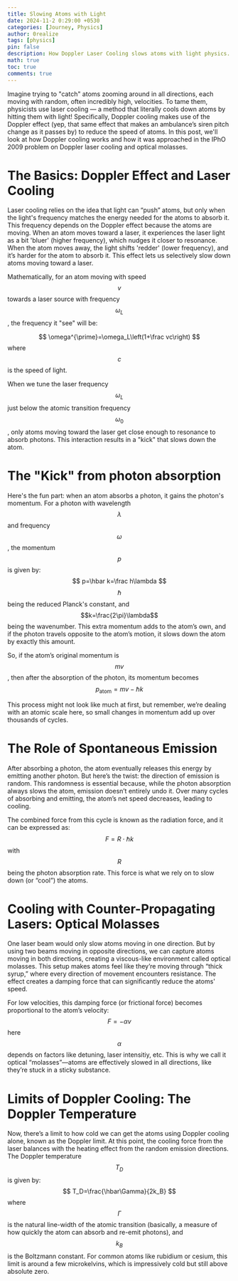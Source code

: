 ```yaml
---
title: Slowing Atoms with Light
date: 2024-11-2 0:29:00 +0530
categories: [Journey, Physics]
author: 0realize
tags: [physics]
pin: false
description: How Doppler Laser Cooling slows atoms with light physics.
math: true
toc: true
comments: true
---
```


Imagine trying to "catch" atoms zooming around in all directions, each moving with random, often incredibly high, velocities. To tame them, physicists use laser cooling — a method that literally cools down atoms by hitting them with light! Specifically, Doppler cooling makes use of the Doppler effect (yep, that same effect that makes an ambulance’s siren pitch change as it passes by) to reduce the speed of atoms. In this post, we'll look at how Doppler cooling works and how it was approached in the IPhO  2009 problem on Doppler laser cooling and optical molasses.

# The Basics: Doppler Effect and Laser Cooling

Laser cooling relies on the idea that light can “push” atoms, but only when the light's frequency matches the energy needed for the atoms to absorb it. This frequency depends on the Doppler effect because the atoms are moving. When an atom moves toward a laser, it experiences the laser light as a bit 'bluer' (higher frequency), which nudges it closer to resonance. When the atom moves away, the light shifts 'redder' (lower frequency), and it’s harder for the atom to absorb it. This effect lets us selectively slow down atoms moving toward a laser.

Mathematically, for an atom moving with speed $$v$$ towards a laser source with frequency $$\omega_L$$, the frequency it "see" will be:

$$ \omega^{\prime}=\omega_L\left(1+\frac vc\right) $$
where $$c$$ is the speed of light.

When we tune the laser frequency $$\omega_L$$ just below the atomic transition frequency $$\omega_0$$, only atoms moving toward the laser get close enough to resonance to absorb photons. This interaction results in a "kick" that slows down the atom.

# The "Kick" from photon absorption

Here's the fun part: when an atom absorbs a photon, it gains the photon's momentum. For a photon with wavelength $$\lambda$$ and frequency $$\omega$$, the momentum $$p$$ is given by:
$$ p=\hbar k=\frac h\lambda $$
$$\hbar$$ being the reduced Planck's constant, and $$k=\frac{2\pi}\lambda$$ being the wavenumber. This extra momentum adds to the atom’s own, and if the photon travels opposite to the atom’s motion, it slows down the atom by exactly this amount.

So, if the atom’s original momentum is $$mv$$, then after the absorption of the photon, its momentum becomes
$$ p_{\mathrm{atom}}=mv-\hbar k $$

This process might not look like much at first, but remember, we’re dealing with an atomic scale here, so small changes in momentum add up over thousands of cycles.

# The Role of Spontaneous Emission

After absorbing a photon, the atom eventually releases this energy by emitting another photon. But here’s the twist: the direction of emission is random. This randomness is essential because, while the photon absorption always slows the atom, emission doesn’t entirely undo it. Over many cycles of absorbing and emitting, the atom’s net speed decreases, leading to cooling.

The combined force from this cycle is known as the radiation force, and it can be expressed as:
$$ F=R\cdot\hbar k $$ 
with $$R$$ being the photon absorption rate. This force is what we rely on to slow down (or “cool”) the atoms.

# Cooling with Counter-Propagating Lasers: Optical Molasses

One laser beam would only slow atoms moving in one direction. But by using two beams moving in opposite directions, we can capture atoms moving in both directions, creating a viscous-like environment called optical molasses. This setup makes atoms feel like they’re moving through “thick syrup,” where every direction of movement encounters resistance. The effect creates a damping force that can significantly reduce the atoms' speed.

For low velocities, this damping force (or frictional force) becomes proportional to the atom’s velocity:
$$ F=-\alpha v $$
here $$\alpha$$ depends on factors like detuning, laser intensitiy, etc. This is why we call it optical “molasses”—atoms are effectively slowed in all directions, like they’re stuck in a sticky substance.

# Limits of Doppler Cooling: The Doppler Temperature

Now, there’s a limit to how cold we can get the atoms using Doppler cooling alone, known as the Doppler limit. At this point, the cooling force from the laser balances with the heating effect from the random emission directions. The Doppler temperature $$T_D$$ is given by: 
$$ T_D=\frac{\hbar\Gamma}{2k_B} $$
where $$\Gamma$$ is the natural line-width of the atomic transition (basically, a measure of how quickly the atom can absorb and re-emit photons), and $$k_B$$ is the Boltzmann constant. For common atoms like rubidium or cesium, this limit is around a few microkelvins, which is impressively cold but still above absolute zero.